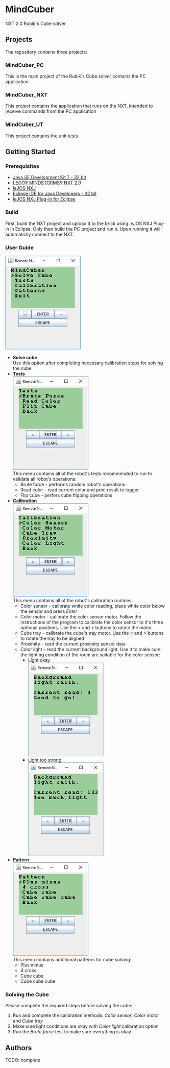 # MindCuber
NXT 2.0 Rubik's Cube solver
## Projects
The repository contains three projects:
### MindCuber_PC
This is the main project of the Rubik's Cube solver contains the PC application
### MindCuber_NXT
This project contains the application that runs on the NXT, intended to receive commands from the PC application
### MindCuber_UT
This project contains the unit tests
## Getting Started
### Prerequisites
* [Java SE Development Kit 7 - 32 bit](http://www.oracle.com/technetwork/java/javase/downloads/java-archive-downloads-javase7-521261.html)
* [LEGO® MINDSTORMS® NXT 2.0](https://www.lego.com/en-us/mindstorms/downloads/nxt-software-download)
* [leJOS NXJ](http://www.lejos.org/nxj-downloads.php)
* [Eclipse IDE for Java Developers - 32 bit](http://www.eclipse.org/downloads/eclipse-packages/)
* [leJOS NXJ Plug-in for Eclipse](https://lejos.sourceforge.io/nxt/nxj/tutorial/Preliminaries/UsingEclipse.htm)
### Build
First, build the NXT project and upload it to the brick using leJOS NXJ Plug-in in Eclipse.
Only then build the PC project and run it. Upon running it will automaticlly connect to the NXT.
### User Guide
![alt text](https://raw.githubusercontent.com/nerya21/MindCuber/master/docs/resources/mainmenu.jpg)
* __Solve cube__<br/>Use this option after completing necessary calibration steps for solving the cube
* __Tests__<br/>![alt text](https://raw.githubusercontent.com/nerya21/MindCuber/master/docs/resources/testsmenu.jpg)
  <br/>This menu contains all of the robot's tests recommended to run to validate all robot's operations:
  * Brute force - performs random robot's operations
  * Read color - read current color and print result to logger
  * Flip cube - perfors cube flipping operations
* __Calibration__<br/>![alt text](https://raw.githubusercontent.com/nerya21/MindCuber/master/docs/resources/calibrationmenu.jpg)
  <br/>This menu contains all of the robot's calibration routines:
    * Color sensor - calibrate white color reading, place white color below the sensor and press _Enter_
    * Color motor - calibrate the color sensor motor. Follow the instructions of the program to calibrate the color sensor to it's three                       optional positions. Use the _<_ and _>_ buttons to rotate the motor
    * Cube tray - calibrate the cube's tray motor. Use the _<_ and _>_ buttons to rotate the tray to be aligned
    * Proximity - read the current proximity sensor data
    * Color light - read the current background light. Use it to make sure the lighting condition of the room are suitable for the color                       sensor:
        * Light okay<br/>![alt text](https://raw.githubusercontent.com/nerya21/MindCuber/master/docs/resources/background_ok.jpg)
        * Light too strong<br/>![alt text](https://raw.githubusercontent.com/nerya21/MindCuber/master/docs/resources/background_not.jpg)
* __Pattern__<br/>![alt text](https://raw.githubusercontent.com/nerya21/MindCuber/master/docs/resources/patternmenu.jpg)
  <br/>This menu contains additional patterns for cube solving:
  * Plus minus
  * 4 cross
  * Cube cube
  * Cube cube cube
### Solving the Cube
Please complete the required steps before solving the cube:
1. Run and complete the calibration methods: _Color sensor_, _Color motor_ and _Cube tray_
2. Make sure light conditions are okay with _Color light_ calibration option
3. Run the _Brute force_ test to make sure everything is okay
## Authors
TODO: complete
